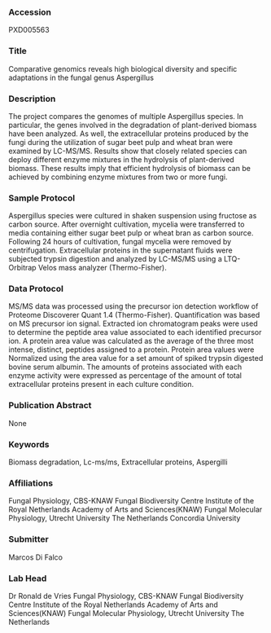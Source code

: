 ### Accession
PXD005563

### Title
Comparative genomics reveals high biological diversity and specific adaptations in the fungal genus Aspergillus

### Description
The project compares the genomes of multiple Aspergillus species. In particular, the genes involved in the degradation of plant-derived biomass have been analyzed. As well, the extracellular proteins produced by the fungi during the utilization of sugar beet pulp and wheat bran were examined by LC-MS/MS. Results show that closely related species can deploy different enzyme mixtures in the hydrolysis of plant-derived biomass. These results imply that efficient hydrolysis of biomass can be achieved by combining enzyme mixtures from two or more fungi.

### Sample Protocol
Aspergillus species were cultured in shaken suspension using fructose as carbon source. After overnight cultivation, mycelia were transferred to media containing either sugar beet pulp or wheat bran as carbon source. Following 24 hours of cultivation, fungal mycelia were removed by centrifugation. Extracellular proteins in the supernatant fluids were subjected trypsin digestion and analyzed by LC-MS/MS using a LTQ-Orbitrap Velos mass analyzer (Thermo-Fisher).

### Data Protocol
MS/MS data was processed using the precursor ion detection workflow of Proteome Discoverer Quant 1.4 (Thermo-Fisher). Quantification was based on MS precursor ion signal. Extracted ion chromatogram peaks were used to determine the peptide area value associated to each identified precursor ion. A protein area value was calculated as the average of the three most intense, distinct, peptides assigned to a protein. Protein area values were Normalized using the area value for a set amount of spiked trypsin digested bovine serum albumin. The amounts of proteins associated with each enzyme activity were expressed as percentage of the amount of total extracellular proteins present in each culture condition.

### Publication Abstract
None

### Keywords
Biomass degradation, Lc-ms/ms, Extracellular proteins, Aspergilli

### Affiliations
Fungal Physiology, CBS-KNAW Fungal Biodiversity Centre Institute of the Royal Netherlands Academy of Arts and Sciences(KNAW) Fungal Molecular Physiology, Utrecht University The Netherlands
Concordia University

### Submitter
Marcos Di Falco

### Lab Head
Dr Ronald de Vries
Fungal Physiology, CBS-KNAW Fungal Biodiversity Centre Institute of the Royal Netherlands Academy of Arts and Sciences(KNAW) Fungal Molecular Physiology, Utrecht University The Netherlands


